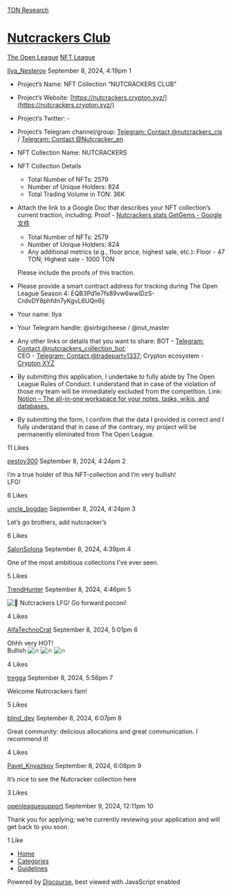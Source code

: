 [TON Research](/)

# [Nutcrackers Club](/t/nutcrackers-club/32408)

[The Open League](/c/the-open-league/nft-battle/62)  [NFT League](/c/the-open-league/nft-battle/62) 

    

[Ilya\_Nesterov](https://tonresear.ch/u/Ilya_Nesterov)  September 8, 2024, 4:19pm  1

*   Project’s Name: NFT Collection “NUTCRACKERS CLUB”
    
*   Project’s Website: [https://nutcrackers.crypton.xyz/](https://nutcrackers.crypton.xyz/)
    
*   Project’s Twitter: -
    
*   Project’s Telegram channel/group: [Telegram: Contact @nutcrackers\_cis](https://t.me/nutcrackers_cis) / [Telegram: Contact @Nutcracker\_en](https://t.me/Nutcracker_en)
    
*   NFT Collection Name: NUTCRACKERS
    
*   NFT Collection Details
    
    *   Total Number of NFTs: 2579
    *   Number of Unique Holders: 824
    *   Total Trading Volume in TON: 36K
*   Attach the link to a Google Doc that describes your NFT collection’s current traction, including: Proof - [Nutcrackers stats GetGems - Google 文件](https://docs.google.com/document/d/1Tof8WLo5JCIslTjeK-4_CtN4jOWkjzH4-fL20K45FK8/)
    
    *   Total Number of NFTs: 2579
    *   Number of Unique Holders: 824
    *   Any additional metrics (e.g., floor price, highest sale, etc.): Floor - 47 TON; Highest sale - 1000 TON
    
    Please include the proofs of this traction.
    
*   Please provide a smart contract address for tracking during The Open League Season 4: EQB3Pd1e7fs89vw6wwlDzS-CrdvDY8phfdn7yKgvL6UQn6ij
    
*   Your name: Ilya
    
*   Your Telegram handle: @sirbigcheese / @nut\_master
    
*   Any other links or details that you want to share: BOT - [Telegram: Contact @nutcrackers\_collection\_bot](https://t.me/nutcrackers_collection_bot);  
    CEO - [Telegram: Contact @tradeparty1337](https://t.me/tradeparty1337); Crypton ecosystem - [Crypton XYZ](https://crypton.xyz/ru/)
    
*   By submitting this application, I undertake to fully abide by The Open League Rules of Conduct. I understand that in case of the violation of those my team will be immediately excluded from the competition. Link: [Notion – The all-in-one workspace for your notes, tasks, wikis, and databases.](https://ton-org.notion.site/The-Open-League-Rules-of-Conduct-04f4a0fedf1a401687075f5efd83de68)
    
*   By submitting the form, I confirm that the data I provided is correct and I fully understand that in case of the contrary, my project will be permanently eliminated from The Open League.
    

  11 Likes

[pestov300](https://tonresear.ch/u/pestov300) September 8, 2024, 4:24pm  2

I’m a true holder of this NFT-collection and I’m very bullish!  
LFG!

  6 Likes

[uncle\_bogdan](https://tonresear.ch/u/uncle_bogdan) September 8, 2024, 4:24pm  3

Let’s go brothers, add nutcracker’s

  6 Likes

[SalonSolona](https://tonresear.ch/u/SalonSolona) September 8, 2024, 4:39pm  4

One of the most ambitious collections I’ve ever seen.

  5 Likes

[TrendHunter](https://tonresear.ch/u/TrendHunter) September 8, 2024, 4:46pm  5

![:dizzy:](https://tonresear.ch/images/emoji/twitter/dizzy.png?v=12 ":dizzy:") Nutcrackers LFG! Go forward poconi!

  4 Likes

[AlfaTechnoCrat](https://tonresear.ch/u/AlfaTechnoCrat) September 8, 2024, 5:01pm  6

Ohhh very HOT!  
Bullish ![:fire:](https://tonresear.ch/images/emoji/twitter/fire.png?v=12 ":fire:") ![:fire:](https://tonresear.ch/images/emoji/twitter/fire.png?v=12 ":fire:") ![:fire:](https://tonresear.ch/images/emoji/twitter/fire.png?v=12 ":fire:")

  4 Likes

[tregga](https://tonresear.ch/u/tregga) September 8, 2024, 5:56pm  7

Welcome Nutrcrackers fam!

  5 Likes

[blind\_dev](https://tonresear.ch/u/blind_dev) September 8, 2024, 6:07pm  8

Great community: delicious allocations and great communication. I recommend it!

  4 Likes

[Pavel\_Knyazkov](https://tonresear.ch/u/Pavel_Knyazkov) September 8, 2024, 6:08pm  9

It’s nice to see the Nutcracker collection here

  3 Likes

[openleaguesupport](https://tonresear.ch/u/openleaguesupport) September 9, 2024, 12:11pm  10

Thank you for applying; we’re currently reviewing your application and will get back to you soon.

  1 Like

*   [Home](/)
*   [Categories](/categories)
*   [Guidelines](/guidelines)

Powered by [Discourse](https://www.discourse.org), best viewed with JavaScript enabled